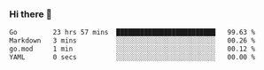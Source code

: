 ### Hi there 👋

<!--
**yeya24/yeya24** is a ✨ _special_ ✨ repository because its `README.md` (this file) appears on your GitHub profile.

Here are some ideas to get you started:

- 🔭 I’m currently working on ...
- 🌱 I’m currently learning ...
- 👯 I’m looking to collaborate on ...
- 🤔 I’m looking for help with ...
- 💬 Ask me about ...
- 📫 How to reach me: ...
- 😄 Pronouns: ...
- ⚡ Fun fact: ...
-->

<!--START_SECTION:waka-->

```txt
Go         23 hrs 57 mins  █████████████████████████   99.63 %
Markdown   3 mins          ░░░░░░░░░░░░░░░░░░░░░░░░░   00.26 %
go.mod     1 min           ░░░░░░░░░░░░░░░░░░░░░░░░░   00.12 %
YAML       0 secs          ░░░░░░░░░░░░░░░░░░░░░░░░░   00.00 %
```

<!--END_SECTION:waka-->

